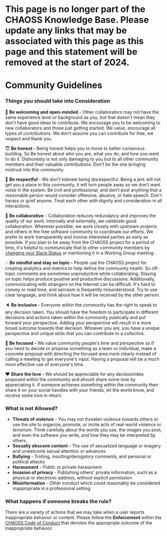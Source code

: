 # **This page is no longer part of the CHAOSS Knowledge Base. Please update any links that may be associated with this page as this page and this statement will be removed at the start of 2024.**


# Community Guidelines

### Things you should take into Consideration

👋 **Be welcoming and open-minded** - Other collaborators may not have the same experience level or background as you, but that doesn't mean they don't have good ideas to contribute. We encourage you to be welcoming to new collaborators and those just getting started. We value, encourage all types of contributions. We don’t assume you can contribute for free, we respect and thank you.

😇 **Be honest -** Being honest helps you to move to better consensus building. So Be honest about who you are, what you do, and how you want to do it. Dishonesty is not only damaging to you but to all other community members and their valuable contributions. Don’t be the one bringing mistrust into this community.

🙌 **Be respectful** - We don't tolerate being disrespectful. Being a jerk will not get you a place in this community, it will turn people away so we don’t want noise in the system. Be civil and professional, and don’t post anything that a reasonable person would consider offensive, abusive, or hate speech. Don’t harass or grief anyone. Treat each other with dignity and consideration in all interactions. 

🤝 **Be collaborative** - Collaboration reduces redundancy and improves the quality of our work. Internally and externally, we celebrate good collaboration. Wherever possible, we work closely with upstream projects and others in the free software community to coordinate our efforts. We prefer to work transparently and involve interested parties as early as possible. If you plan to be away from the CHAOSS project for a period of time, it's helpful to communicate that to other community members by [changing your Slack Status](https://slack.com/help/articles/201864558-Set-your-Slack-status-and-availability) or mentioning it in a Working Group meeting.

💡 **Be mindful and stay on topic -** People use the CHAOSS project for creating analytics and metrics to help define the community health. So off-topic comments are sometimes unproductive while collaborating. Staying on topic helps produce positive and productive discussions. Additionally, communicating with strangers on the Internet can be difficult. It's hard to convey or read tone, and sarcasm is frequently misunderstood. Try to use clear language, and think about how it will be received by the other person.

🔈 **Be inclusive -** Everyone within the community has the right to speak to any decision taken. You should have the freedom to participate in different decisions and actions taken within the community publically and put forward your perspective. Adding your perspective will result in a more broad outcome towards that decision. Whoever you are, you have a unique perspective and unique skills that you can contribute to a collective.

🎯 **Be focused -** We value community people's time and perspective so If you need to decide or propose something as a team or individual, make a concrete proposal with directing the focused area more clearly instead of calling a meeting to get everyone's input. Having a proposal will be a much more effective use of everyone's time.

❤ **Share the love -** We should be appreciable for any decision/idea proposed within the community and should share some love by appreciating it. If someone achieves something within the community then share it on your social handles with your friends, let the world know, and receive some love in return.

### What is not Allowed?

*  **Threats of violence** - You may not threaten violence towards others or use the site to organize, promote, or incite acts of real-world violence or terrorism. Think carefully about the words you use, the images you post, and even the software you write, and how they may be interpreted by others.
*  **Sexually obscene content -** The use of sexualized language or imagery and unwelcome sexual attention or advances
* **Bullying** - Trolling, insulting/derogatory comments, and personal or political attacks
* **Harassment** - Public or private harassment
* **Invasion of privacy** - Publishing others' private information, such as a physical or electronic address, without explicit permission
* **Misinformation** - Other conduct which could reasonably be considered inappropriate in a professional setting

### What happens if someone breaks the rule?

There are a variety of actions that we may take when a user reports inappropriate behavior or content. Please follow the **Enforcement** within the [CHAOSS Code of Conduct](../governance-in-chaoss/code-of-conduct.md) that denotes the appropriate outcome of the inappropriate behavior.


